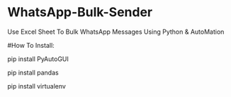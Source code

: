 # WhatsApp-Bulk-Sender
Use Excel Sheet To Bulk WhatsApp Messages Using Python & AutoMation


#How To Install:

pip install PyAutoGUI

pip install pandas

pip install virtualenv



